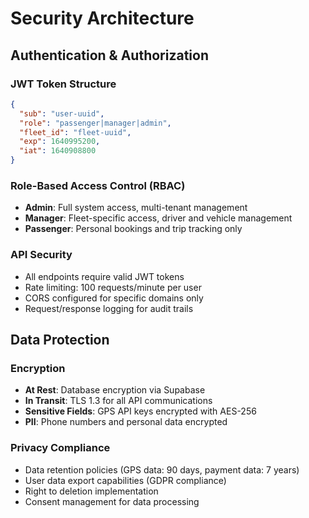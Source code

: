 # Security Architecture

## Authentication & Authorization

### JWT Token Structure
```json
{
  "sub": "user-uuid",
  "role": "passenger|manager|admin",
  "fleet_id": "fleet-uuid",
  "exp": 1640995200,
  "iat": 1640908800
}
```

### Role-Based Access Control (RBAC)
* **Admin**: Full system access, multi-tenant management
* **Manager**: Fleet-specific access, driver and vehicle management
* **Passenger**: Personal bookings and trip tracking only

### API Security
* All endpoints require valid JWT tokens
* Rate limiting: 100 requests/minute per user
* CORS configured for specific domains only
* Request/response logging for audit trails

## Data Protection

### Encryption
* **At Rest**: Database encryption via Supabase
* **In Transit**: TLS 1.3 for all API communications
* **Sensitive Fields**: GPS API keys encrypted with AES-256
* **PII**: Phone numbers and personal data encrypted

### Privacy Compliance
* Data retention policies (GPS data: 90 days, payment data: 7 years)
* User data export capabilities (GDPR compliance)
* Right to deletion implementation
* Consent management for data processing

